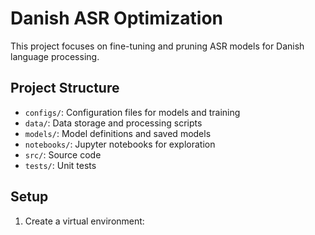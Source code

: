 # Danish ASR Optimization

This project focuses on fine-tuning and pruning ASR models for Danish language processing.

## Project Structure

- `configs/`: Configuration files for models and training
- `data/`: Data storage and processing scripts
- `models/`: Model definitions and saved models
- `notebooks/`: Jupyter notebooks for exploration
- `src/`: Source code
- `tests/`: Unit tests

## Setup

1. Create a virtual environment:
